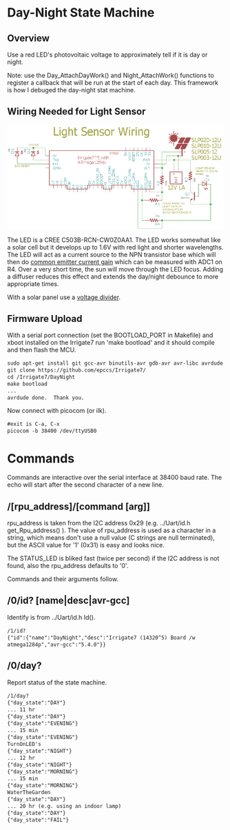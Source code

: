 # Day-Night State Machine

## Overview

Use a red LED's photovoltaic voltage to approximately tell if it is day or night. 

Note: use the Day_AttachDayWork() and Night_AttachWork() functions to register a callback that will be run at the start of each day. This framework is how I debuged the day-night stat machine.


## Wiring Needed for Light Sensor

![Wiring](./Setup/LightSensorWiring.png)

The LED is a CREE C503B-RCN-CW0Z0AA1. The LED works somewhat like a solar cell but it develops up to 1.6V with red light and shorter wavelengths. The LED will act as a current source to the NPN transistor base which will then do [common emitter current gain] which can be measured with ADC1 on R4. Over a very short time, the sun will move through the LED focus. Adding a diffuser reduces this effect and extends the day/night debounce to more appropriate times.

[common emitter current gain]: https://en.wikipedia.org/wiki/Bipolar_junction_transistor#Transistor_parameters:_alpha_(%CE%B1)_and_beta_(%CE%B2)

With a solar panel use a [voltage divider].

[voltage divider]: https://en.wikipedia.org/wiki/Voltage_divider


## Firmware Upload

With a serial port connection (set the BOOTLOAD_PORT in Makefile) and xboot installed on the Irrigate7 run 'make bootload' and it should compile and then flash the MCU.

``` 
sudo apt-get install git gcc-avr binutils-avr gdb-avr avr-libc avrdude
git clone https://github.com/epccs/Irrigate7/
cd /Irrigate7/DayNight
make bootload
...
avrdude done.  Thank you.
``` 

Now connect with picocom (or ilk). 

``` 
#exit is C-a, C-x
picocom -b 38400 /dev/ttyUSB0
``` 

# Commands

Commands are interactive over the serial interface at 38400 baud rate. The echo will start after the second character of a new line. 

## /\[rpu_address\]/\[command \[arg\]\]

rpu_address is taken from the I2C address 0x29 (e.g. ../Uart/id.h get_Rpu_address() ). The value of rpu_address is used as a character in a string, which means don't use a null value (C strings are null terminated), but the ASCII value for '1' (0x31) is easy and looks nice.

The STATUS_LED is bliked fast (twice per second) if the I2C address is not found, also the rpu_address defaults to '0'. 

Commands and their arguments follow.


## /0/id? \[name|desc|avr-gcc\]

Identify is from ../Uart/id.h Id().

``` 
/1/id?
{"id":{"name":"DayNight","desc":"Irrigate7 (14320^5) Board /w atmega1284p","avr-gcc":"5.4.0"}}
```


## /0/day?

Report status of the state machine.

``` 
/1/day?
{"day_state":"DAY"}
... 11 hr
{"day_state":"DAY"}
{"day_state":"EVENING"}
... 15 min
{"day_state":"EVENING"}
TurnOnLED's
{"day_state":"NIGHT"}
... 12 hr
{"day_state":"NIGHT"}
{"day_state":"MORNING"}
... 15 min
{"day_state":"MORNING"}
WaterTheGarden
{"day_state":"DAY"}
... 20 hr (e.g. using an indoor lamp)
{"day_state":"DAY"}
{"day_state":"FAIL"}
```
